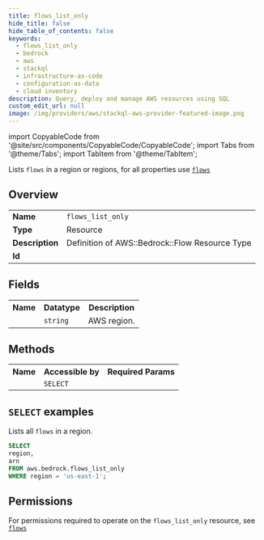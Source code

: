 ```yaml
---
title: flows_list_only
hide_title: false
hide_table_of_contents: false
keywords:
  - flows_list_only
  - bedrock
  - aws
  - stackql
  - infrastructure-as-code
  - configuration-as-data
  - cloud inventory
description: Query, deploy and manage AWS resources using SQL
custom_edit_url: null
image: /img/providers/aws/stackql-aws-provider-featured-image.png
---
```


import CopyableCode from '@site/src/components/CopyableCode/CopyableCode';
import Tabs from '@theme/Tabs';
import TabItem from '@theme/TabItem';

Lists <code>flows</code> in a region or regions, for all properties use <a href="/providers/aws/serviceName/flows/"><code>flows</code></a>

## Overview
<table><tbody>
<tr><td><b>Name</b></td><td><code>flows_list_only</code></td></tr>
<tr><td><b>Type</b></td><td>Resource</td></tr>
<tr><td><b>Description</b></td><td>Definition of AWS::Bedrock::Flow Resource Type</td></tr>
<tr><td><b>Id</b></td><td><CopyableCode code="aws.bedrock.flows_list_only" /></td></tr>
</tbody></table>

## Fields
<table><tbody><tr><th>Name</th><th>Datatype</th><th>Description</th></tr><tr><td><CopyableCode code="region" /></td><td><code>string</code></td><td>AWS region.</td></tr>
</tbody></table>

## Methods

<table><tbody>
  <tr>
    <th>Name</th>
    <th>Accessible by</th>
    <th>Required Params</th>
  </tr>
  <tr>
    <td><CopyableCode code="list_resources" /></td>
    <td><code>SELECT</code></td>
    <td><CopyableCode code="region" /></td>
  </tr>
</tbody></table>

## `SELECT` examples
Lists all <code>flows</code> in a region.
```sql
SELECT
region,
arn
FROM aws.bedrock.flows_list_only
WHERE region = 'us-east-1';
```


## Permissions

For permissions required to operate on the <code>flows_list_only</code> resource, see <a href="/providers/aws/bedrock/flows/#permissions"><code>flows</code></a>

